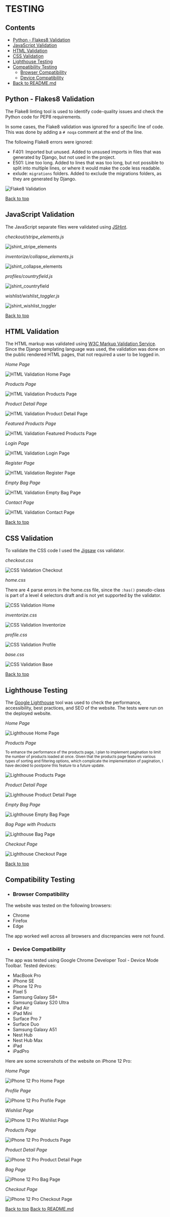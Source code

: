 # TESTING

## Contents
- [Python - Flakes8 Validation](#python---flakes8-validation)
- [JavaScript Validation](#javascript-validation)
- [HTML Validation](#html-validation)
- [CSS Validation](#css-validation)
- [Lighthouse Testing](#lighthouse-testing)
- [Compatibility Testing](#compatibility-testing)
  - [Browser Compatibility](#browser-compatibility)
  - [Device Compatibility](#device-compatibility)
- [Back to README.md](../README.md#table-of-contents)


## Python - Flakes8 Validation
The Flake8 linting tool is used to identify code-quality issues and check the Python code for PEP8 requirements.

In some cases, the Flake8 validation was ignored for a specific line of code. This was done by adding a `# noqa` comment at the end of the line.

The following Flake8 errors were ignored:
- F401: Imported but unused. Added to unsused imports in files that was generated by Django, but not used in the project.
- E501: Line too long. Added to lines that was too long, but not possible to split into multiple lines, or where it would make the code less readable.
- exlude: `migrations` folders. Added to exclude the migrations folders, as they are generated by Django.

![Flake8 Validation](images/testing/flake8.png)

[Back to top](#contents)

## JavaScript Validation
The JavaScript separate files were validated using [JSHint](https://jshint.com/).

*checkout/stripe_elements.js*

![jshint_stripe_elements](images/testing/jshint_checkout.png)

*inventorize/collapse_elements.js*

![jshint_collapse_elements](images/testing/jshint_inventorize.png)

*profiles/countryfield.js*

![jshint_countryfield](images/testing/jshint_profiles.png)

*wishlist/wishlist_toggler.js*

![jshint_wishlist_toggler](images/testing/jshint_wishlist.png)

[Back to top](#contents)

## HTML Validation
The HTML markup was validated using [W3C Markup Validation Service](https://validator.w3.org/). Since the Django templating language was used, the validation was done on the public rendered HTML pages, that not required a user to be logged in.

*Home Page*

![HTML Validation Home Page](images/testing/html_validation_home.png)

*Products Page*

![HTML Validation Products Page](images/testing/html_validation_products.png)

*Product Detail Page*

![HTML Validation Product Detail Page](images/testing/html_validation_product_detail.png)

*Featured Products Page*

![HTML Validation Featured Products Page](images/testing/html_validation_featured_products.png)

*Login Page*

![HTML Validation Login Page](images/testing/html_validation_login.png)

*Register Page*

![HTML Validation Register Page](images/testing/html_validation_register.png)

*Empty Bag Page*

![HTML Validation Empty Bag Page](images/testing/html_validation_empty_bag.png)

*Contact Page*

![HTML Validation Contact Page](images/testing/html_validation_contact.png)

[Back to top](#contents)

## CSS Validation
To validate the CSS code I used the [Jigsaw](https://jigsaw.w3.org/css-validator/) css validator.

*checkout.css*

![CSS Validation Checkout](images/testing/css_validation_checkout.png)

*home.css*

There are 4 parse errors in the home.css file, since the `:has()` pseudo-class is part of a level 4 selectors draft and is not yet supported by the validator.

![CSS Validation Home](images/testing/css_validation_home.png)

*inventorize.css*

![CSS Validation Inventorize](images/testing/css_validation_inventorize.png)

*profile.css*

![CSS Validation Profile](images/testing/css_validation_profile.png)

*base.css*

![CSS Validation Base](images/testing/css_validation_base.png)

[Back to top](#contents)

## Lighthouse Testing
The [Google Lighthouse](https://developers.google.com/web/tools/lighthouse) tool was used to check the performance, accessibility, best practices, and SEO of the website. The tests were run on the deployed website.

*Home Page*

![Lighthouse Home Page](images/testing/lighthouse_home.png)

*Products Page*

<small>To enhance the performance of the products page, I plan to implement pagination to limit the number of products loaded at once. Given that the products page features various types of sorting and filtering options, which complicate the implementation of pagination, I have decided to postpone this feature to a future update.</small>

![Lighthouse Products Page](images/testing/lighthouse_products.png)

*Product Detail Page*

![Lighthouse Product Detail Page](images/testing/lighthouse_product_detail.png)

*Empty Bag Page*

![Lighthouse Empty Bag Page](images/testing/lighthouse_empty_bag.png)

*Bag Page with Products*

![Lighthouse Bag Page](images/testing/lighthouse_bag.png)

*Checkout Page*

![Lighthouse Checkout Page](images/testing/lighthouse_checkout.png)

[Back to top](#contents)

## Compatibility Testing
- ### Browser Compatibility
The website was tested on the following browsers:
- Chrome
- Firefox
- Edge

The app worked well across all browsers and discrepancies were not found.

- ### Device Compatibility
The app was tested using Google Chrome Developer Tool - Device Mode Toolbar.
Tested devices:
- MacBook Pro
- iPhone SE
- iPhone 12 Pro
- Pixel 5
- Samsung Galaxy S8+
- Samsung Galaxy S20 Ultra
- iPad Air
- iPad Mini
- Surface Pro 7
- Surface Duo
- Samsung Galaxy A51
- Nest Hub
- Nest Hub Max
- iPad
- iPadPro

Here are some screenshots of the website on iPhone 12 Pro:

*Home Page*

![iPhone 12 Pro Home Page](images/testing/iphone12_home.png)

*Profile Page*

![iPhone 12 Pro Profile Page](images/testing/iphone12_profile.png)

*Wishlist Page*

![iPhone 12 Pro Wishlist Page](images/testing/iphone12_wishlist.png)

*Products Page*

![iPhone 12 Pro Products Page](images/testing/iphone12_products.png)

*Product Detail Page*

![iPhone 12 Pro Product Detail Page](images/testing/iphone12_product_detail.png)

*Bag Page*

![iPhone 12 Pro Bag Page](images/testing/iphone12_bag.png)

*Checkout Page*

![iPhone 12 Pro Checkout Page](images/testing/iphone12_checkout.png)

[Back to top](#contents)
[Back to README.md](../README.md#table-of-contents)
